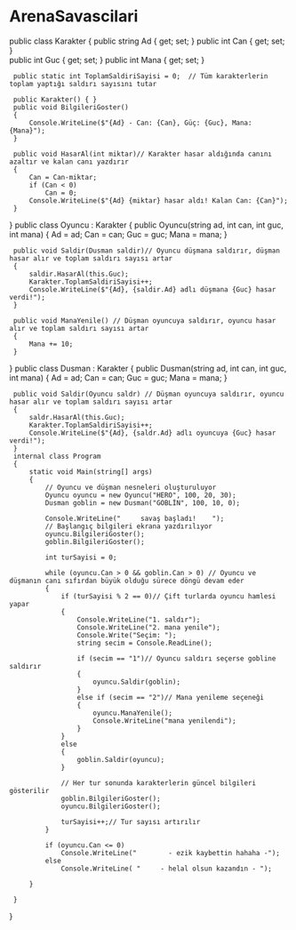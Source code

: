 # ArenaSavascilari
 public class Karakter
 {
     public string Ad { get; set; }
     public int Can { get; set; }  
     public int Guc { get; set; }
     public int Mana { get; set; }
   
     public static int ToplamSaldiriSayisi = 0;  // Tüm karakterlerin toplam yaptığı saldırı sayısını tutar

     public Karakter() { }
     public void BilgileriGoster()
     {
         Console.WriteLine($"{Ad} - Can: {Can}, Güç: {Guc}, Mana: {Mana}");
     }
     
     public void HasarAl(int miktar)// Karakter hasar aldığında canını azaltır ve kalan canı yazdırır
     {
         Can = Can-miktar;
         if (Can < 0)
             Can = 0;
         Console.WriteLine($"{Ad} {miktar} hasar aldı! Kalan Can: {Can}");
     }
 }
 public class Oyuncu : Karakter
 {
     public Oyuncu(string ad, int can, int guc, int mana)
     {
         Ad = ad;
         Can = can;
         Guc = guc;
         Mana = mana;
     }
     
     public void Saldir(Dusman saldir)// Oyuncu düşmana saldırır, düşman hasar alır ve toplam saldırı sayısı artar
     {
         saldir.HasarAl(this.Guc);
         Karakter.ToplamSaldiriSayisi++;
         Console.WriteLine($"{Ad}, {saldir.Ad} adlı düşmana {Guc} hasar verdi!");
     }
     
     public void ManaYenile() // Düşman oyuncuya saldırır, oyuncu hasar alır ve toplam saldırı sayısı artar
     {
         Mana += 10;
     }

 }
 public class Dusman : Karakter
 {
     public Dusman(string ad, int can, int guc, int mana)
     {
         Ad = ad;
         Can = can;
         Guc = guc;
         Mana = mana;
     }

     public void Saldir(Oyuncu saldr) // Düşman oyuncuya saldırır, oyuncu hasar alır ve toplam saldırı sayısı artar
     {
         saldr.HasarAl(this.Guc);
         Karakter.ToplamSaldiriSayisi++; 
         Console.WriteLine($"{Ad}, {saldr.Ad} adlı oyuncuya {Guc} hasar verdi!");
     }
     internal class Program
     {
         static void Main(string[] args)
         {
             // Oyuncu ve düşman nesneleri oluşturuluyor
             Oyuncu oyuncu = new Oyuncu("HERO", 100, 20, 30);
             Dusman goblin = new Dusman("GOBLİN", 100, 10, 0);

             Console.WriteLine("     savaş başladı!    ");
             // Başlangıç bilgileri ekrana yazdırılıyor
             oyuncu.BilgileriGoster();
             goblin.BilgileriGoster();

             int turSayisi = 0;

             while (oyuncu.Can > 0 && goblin.Can > 0) // Oyuncu ve düşmanın canı sıfırdan büyük olduğu sürece döngü devam eder
             {
                 if (turSayisi % 2 == 0)// Çift turlarda oyuncu hamlesi yapar
                 {
                     Console.WriteLine("1. saldır");
                     Console.WriteLine("2. mana yenile");
                     Console.Write("Seçim: ");
                     string secim = Console.ReadLine();

                     if (secim == "1")// Oyuncu saldırı seçerse gobline saldırır
                     { 
                         oyuncu.Saldir(goblin);
                     }
                     else if (secim == "2")// Mana yenileme seçeneği
                     {
                         oyuncu.ManaYenile();
                         Console.WriteLine("mana yenilendi");
                     }
                 }
                 else
                 {
                     goblin.Saldir(oyuncu);
                 }

                 // Her tur sonunda karakterlerin güncel bilgileri gösterilir
                 goblin.BilgileriGoster();
                 oyuncu.BilgileriGoster();

                 turSayisi++;// Tur sayısı artırılır
             }

             if (oyuncu.Can <= 0)
                 Console.WriteLine("        - ezik kaybettin hahaha -");
             else
                 Console.WriteLine( "     - helal olsun kazandın - ");

         }

     }
 }
